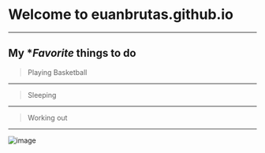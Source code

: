 # **Welcome to euanbrutas.github.io**
---
My **Favorite* things to do
----
>Playing Basketball
---
>Sleeping
---
>Working out
---
![image](https://user-images.githubusercontent.com/118245319/202086993-3d1ea505-9802-4fe3-88ba-2175786b7e8b.png)
